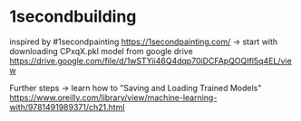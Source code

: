 # 1secondbuilding

inspired by #1secondpainting https://1secondpainting.com/ -> start with downloading CPxqX.pkl model from google drive https://drive.google.com/file/d/1wSTYii46Q4dqp70iDCFApQOQIfl5q4EL/view


Further steps -> learn how to "Saving and Loading Trained Models"
https://www.oreilly.com/library/view/machine-learning-with/9781491989371/ch21.html
